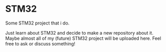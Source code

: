 # STM32
Some STM32 project that i do.

Just learn about STM32 and decide to make a new repository about it. Maybe almost all of my (future) STM32 project will be uploaded here. Feel free to ask or discuss something!
